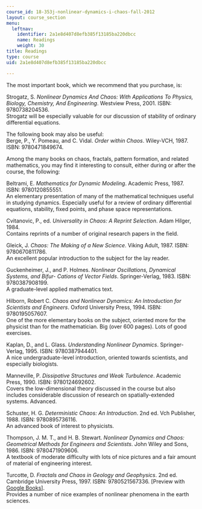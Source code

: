 ```yaml
---
course_id: 18-353j-nonlinear-dynamics-i-chaos-fall-2012
layout: course_section
menu:
  leftnav:
    identifier: 2a1e8d407d8efb385f13185ba220dbcc
    name: Readings
    weight: 30
title: Readings
type: course
uid: 2a1e8d407d8efb385f13185ba220dbcc

---
```


The most important book, which we recommend that you purchase, is:

Strogatz, S. _Nonlinear Dynamics And Chaos: With Applications To Physics, Biology, Chemistry, And Engineering_. Westview Press, 2001. ISBN: 9780738204536.  
Strogatz will be especially valuable for our discussion of stability of ordinary differential equations.

The following book may also be useful:  
Berge, P., Y. Pomeau, and C. Vidal. _Order within Chaos_. Wiley-VCH, 1987. ISBN: 9780471849674.

Among the many books on chaos, fractals, pattern formation, and related mathematics, you may find it interesting to consult, either during or after the course, the following:

Beltrami, E. _Mathematics for Dynamic Modeling_. Academic Press, 1987. ISBN: 9780120855551.  
An elementary presentation of many of the mathematical techniques useful in studying dynamics. Especially useful for a review of ordinary differential equations, stability, fixed points, and phase space representations.

Cvitanovic, P., ed. _Universality in Chaos: A Reprint Selection_. Adam Hilger, 1984.  
Contains reprints of a number of original research papers in the field.

Gleick, J. _Chaos: The Making of a New Science_. Viking Adult, 1987. ISBN: 9780670811786.  
An excellent popular introduction to the subject for the lay reader.

Guckenheimer, J., and P. Holmes. _Nonlinear Oscillations, Dynamical Systems, and Bifur- Cations of Vector Fields_. Springer-Verlag, 1983. ISBN: 9780387908199.  
A graduate-level applied mathematics text.

Hilborn, Robert C. _Chaos and Nonlinear Dynamics: An Introduction for Scientists and Engineers_. Oxford University Press, 1994. ISBN: 9780195057607.  
One of the more elementary books on the subject, oriented more for the physicist than for the mathematician. Big (over 600 pages). Lots of good exercises.

Kaplan, D., and L. Glass. _Understanding Nonlinear Dynamics_. Springer-Verlag, 1995. ISBN: 9780387944401.  
A nice undergraduate-level introduction, oriented towards scientists, and especially biologists.

Manneville, P. _Dissipative Structures and Weak Turbulence_. Academic Press, 1990. ISBN: 9780124692602.  
Covers the low-dimensional theory discussed in the course but also includes considerable discussion of research on spatially-extended systems. Advanced.

Schuster, H. G. _Deterministic Chaos: An Introduction_. 2nd ed. Vch Publisher, 1988. ISBN: 9780895736116.  
An advanced book of interest to physicists.

Thompson, J. M. T., and H. B. Stewart. _Nonlinear Dynamics and Chaos: Geometrical Methods for Engineers and Scientists_. John Wiley and Sons, 1986. ISBN: 9780471909606.  
A textbook of moderate difficulty with lots of nice pictures and a fair amount of material of engineering interest.

Turcotte, D. _Fractals and Chaos in Geology and Geophysics_. 2nd ed. Cambridge University Press, 1997. ISBN: 9780521567336. \[Preview with [Google Books](http://books.google.co.in/books?id=t_z-VeGAjngC&printsec=frontcover&redir_esc=y#v=onepage&q&f=false)\].  
Provides a number of nice examples of nonlinear phenomena in the earth sciences.